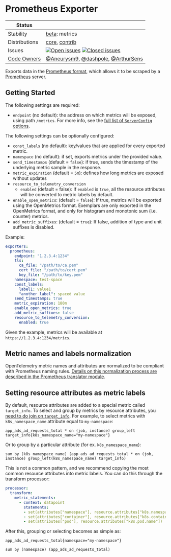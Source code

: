 # Prometheus Exporter

<!-- status autogenerated section -->
| Status        |           |
| ------------- |-----------|
| Stability     | [beta]: metrics   |
| Distributions | [core], [contrib] |
| Issues        | [![Open issues](https://img.shields.io/github/issues-search/open-telemetry/opentelemetry-collector-contrib?query=is%3Aissue%20is%3Aopen%20label%3Aexporter%2Fprometheus%20&label=open&color=orange&logo=opentelemetry)](https://github.com/open-telemetry/opentelemetry-collector-contrib/issues?q=is%3Aopen+is%3Aissue+label%3Aexporter%2Fprometheus) [![Closed issues](https://img.shields.io/github/issues-search/open-telemetry/opentelemetry-collector-contrib?query=is%3Aissue%20is%3Aclosed%20label%3Aexporter%2Fprometheus%20&label=closed&color=blue&logo=opentelemetry)](https://github.com/open-telemetry/opentelemetry-collector-contrib/issues?q=is%3Aclosed+is%3Aissue+label%3Aexporter%2Fprometheus) |
| [Code Owners](https://github.com/open-telemetry/opentelemetry-collector-contrib/blob/main/CONTRIBUTING.md#becoming-a-code-owner)    | [@Aneurysm9](https://www.github.com/Aneurysm9), [@dashpole](https://www.github.com/dashpole), [@ArthurSens](https://www.github.com/ArthurSens) |

[beta]: https://github.com/open-telemetry/opentelemetry-collector/blob/main/docs/component-stability.md#beta
[core]: https://github.com/open-telemetry/opentelemetry-collector-releases/tree/main/distributions/otelcol
[contrib]: https://github.com/open-telemetry/opentelemetry-collector-releases/tree/main/distributions/otelcol-contrib
<!-- end autogenerated section -->

Exports data in the [Prometheus format](https://prometheus.io/docs/concepts/data_model/), which allows it to be scraped by a [Prometheus](https://prometheus.io/) server.

## Getting Started

The following settings are required:

- `endpoint` (no default): the address on which metrics will be exposed, using path `/metrics`. For more info, see the [full list of `ServerConfig` options](https://github.com/open-telemetry/opentelemetry-collector/tree/main/config/confighttp).

The following settings can be optionally configured:

- `const_labels` (no default): key/values that are applied for every exported metric.
- `namespace` (no default): if set, exports metrics under the provided value.
- `send_timestamps` (default = `false`): if true, sends the timestamp of the underlying metric sample in the response.
- `metric_expiration` (default = `5m`): defines how long metrics are exposed without updates
- `resource_to_telemetry_conversion`
  - `enabled` (default = false): If `enabled` is `true`, all the resource attributes will be converted to metric labels by default.
- `enable_open_metrics`: (default = `false`): If true, metrics will be exported using the OpenMetrics format. Exemplars are only exported in the OpenMetrics format, and only for histogram and monotonic sum (i.e. counter) metrics.
- `add_metric_suffixes`: (default = `true`): If false, addition of type and unit suffixes is disabled.

Example:

```yaml
exporters:
  prometheus:
    endpoint: "1.2.3.4:1234"
    tls:
      ca_file: "/path/to/ca.pem"
      cert_file: "/path/to/cert.pem"
      key_file: "/path/to/key.pem"
    namespace: test-space
    const_labels:
      label1: value1
      "another label": spaced value
    send_timestamps: true
    metric_expiration: 180m
    enable_open_metrics: true
    add_metric_suffixes: false
    resource_to_telemetry_conversion:
      enabled: true
```

Given the example, metrics will be available at `https://1.2.3.4:1234/metrics`.

## Metric names and labels normalization

OpenTelemetry metric names and attributes are normalized to be compliant with Prometheus naming rules. [Details on this normalization process are described in the Prometheus translator module](../../pkg/translator/prometheus/).

## Setting resource attributes as metric labels

By default, resource attributes are added to a special metric called `target_info`. To select and group by metrics by resource attributes, you [need to do join on `target_info`](https://prometheus.io/docs/prometheus/latest/querying/operators/#many-to-one-and-one-to-many-vector-matches). For example, to select metrics with `k8s_namespace_name` attribute equal to `my-namespace`:

```promql
app_ads_ad_requests_total * on (job, instance) group_left target_info{k8s_namespace_name="my-namespace"}
```

Or to group by a particular attribute (for ex. `k8s_namespace_name`):

```promql
sum by (k8s_namespace_name) (app_ads_ad_requests_total * on (job, instance) group_left(k8s_namespace_name) target_info)
```

This is not a common pattern, and we recommend copying the most common resource attributes into metric labels. You can do this through the transform processor:

```yaml
processor:
  transform:
    metric_statements:
      - context: datapoint
        statements:
        - set(attributes["namespace"], resource.attributes["k8s.namespace.name"])
        - set(attributes["container"], resource.attributes["k8s.container.name"])
        - set(attributes["pod"], resource.attributes["k8s.pod.name"])
```

After this, grouping or selecting becomes as simple as:

```promql
app_ads_ad_requests_total{namespace="my-namespace"}

sum by (namespace) (app_ads_ad_requests_total)
```